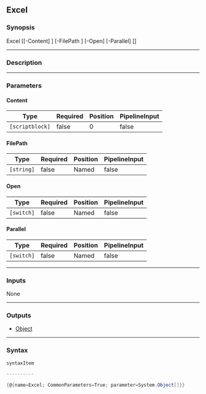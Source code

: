 Excel
-----

### Synopsis

Excel [[-Content] <scriptblock>] [-FilePath <string>] [-Open] [-Parallel] [<CommonParameters>]

---

### Description

---

### Parameters
#### **Content**

|Type           |Required|Position|PipelineInput|
|---------------|--------|--------|-------------|
|`[scriptblock]`|false   |0       |false        |

#### **FilePath**

|Type      |Required|Position|PipelineInput|
|----------|--------|--------|-------------|
|`[string]`|false   |Named   |false        |

#### **Open**

|Type      |Required|Position|PipelineInput|
|----------|--------|--------|-------------|
|`[switch]`|false   |Named   |false        |

#### **Parallel**

|Type      |Required|Position|PipelineInput|
|----------|--------|--------|-------------|
|`[switch]`|false   |Named   |false        |

---

### Inputs
None

---

### Outputs
* [Object](https://learn.microsoft.com/en-us/dotnet/api/System.Object)

---

### Syntax
```PowerShell
syntaxItem
```
```PowerShell
----------
```
```PowerShell
{@{name=Excel; CommonParameters=True; parameter=System.Object[]}}
```
